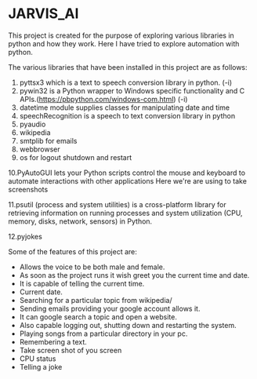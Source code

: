 # JARVIS_AI

This project is created for the purpose of exploring various libraries in python and how they work. Here I have tried to explore automation with python.

The various libraries that have been installed in this project are as follows: 

1. pyttsx3 which is a text to speech conversion library in python. (-i)
2. pywin32 is a Python wrapper to Windows specific functionality and C APIs.(https://pbpython.com/windows-com.html) (-i)
3. datetime module supplies classes for manipulating date and time
4. speechRecognition is a speech to text conversion library in python
5. pyaudio
6. wikipedia 
7. smtplib for emails
8. webbrowser
9. os for logout shutdown and restart

10.PyAutoGUI lets your Python scripts control the mouse and keyboard to automate interactions with other applications Here we're are using 
   to take screenshots
   
11.psutil (process and system utilities) is a cross-platform library for retrieving information on running processes and system
   utilization (CPU, memory, disks, network, sensors) in Python.
   
12.pyjokes 

Some of the features of this project are: 

* Allows the voice to be both male and female.
* As soon as the project runs it wish greet you the current time and date.
* It is capable of telling the current time.
* Current date.
* Searching for a particular topic from wikipedia/
* Sending emails providing your google account allows it.
* It can google search a topic and open a website.
* Also capable logging out, shutting down and restarting the system.
* Playing songs from a particular directory in your pc.
* Remembering a text.
* Take screen shot of you screen
* CPU status
* Telling a joke

